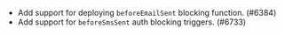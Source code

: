 - Add support for deploying `beforeEmailSent` blocking function. (#6384)
- Add support for `beforeSmsSent` auth blocking triggers. (#6733)
